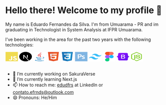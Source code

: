 <div>
    <h1>Hello there! Welcome to my profile 👋</h1>
    <p>My name is Eduardo Fernandes da Silva. I'm from Umuarama - PR and im graduating in Technologist in System Analysis at IFPR Umuarama.</p>
    <p>I've been working in the area for the past two years with the following technologies:</p>
    <div style="display: inline_block">
        <img align="center" alt="Javascript" height="30" width="40" src="https://raw.githubusercontent.com/devicons/devicon/master/icons/javascript/javascript-plain.svg">
        <img align="center" alt="NEXT.js" height="30" width="40" src="https://github.com/devicons/devicon/blob/master/icons/nextjs/nextjs-original.svg">
        <img align="center" alt="Java" height="30" width="40" src="https://github.com/devicons/devicon/blob/master/icons/java/java-original.svg">
        <img align="center" alt="HTML" height="30" width="40" src="https://raw.githubusercontent.com/devicons/devicon/master/icons/html5/html5-original.svg">
        <img align="center" alt="CSS" height="30" width="40" src="https://raw.githubusercontent.com/devicons/devicon/master/icons/css3/css3-original.svg">
        <img align="center" alt="Photoshop" height="30" width="40" src="https://github.com/devicons/devicon/blob/master/icons/photoshop/photoshop-plain.svg">
        <img align="center" alt="Tailwind" height="30" width="40" src="https://github.com/devicons/devicon/blob/master/icons/tailwindcss/tailwindcss-plain.svg">
        <img align="center" alt="Figma" height="30" width="40" src="https://github.com/devicons/devicon/blob/master/icons/figma/figma-original.svg">
        <img align="center" alt="Bootstrap" height="30" width="40" src="https://github.com/devicons/devicon/blob/master/icons/bootstrap/bootstrap-original.svg">
        <img align="center" alt="Node.js" height="30" width="40" src="https://github.com/devicons/devicon/blob/master/icons/nodejs/nodejs-original.svg">
    </div>
    <br>
    <ul>
        <li>🔭 I’m currently working on SakuraVerse</li>
        <li>🌱 I’m currently learning Next.js</li>
        <li>📫 How to reach me: <a  href="https://www.linkedin.com/in/edudfrs/">edudfrs</a> at LinkedIn or <a href="mailto:contato.efrnds@outlook.com">contato.efrnds@outlook.com</a></li>
        <li>😄 Pronouns: He/Him</li>
    </ul>
</div>

